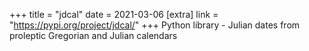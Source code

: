 +++
title = "jdcal"
date = 2021-03-06
[extra]
link = "https://pypi.org/project/jdcal/"
+++
Python library - Julian dates from proleptic Gregorian and Julian calendars

